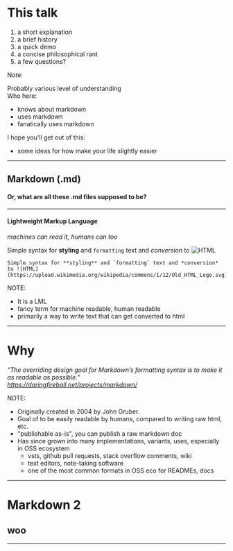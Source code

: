 # This talk

1. a short explanation
2. a brief history
3. a quick demo
4. a concise philosophical rant
5. a few questions?


Note:  

Probably various level of understanding  
Who here:
  - knows about markdown
  - uses markdown
  - fanatically uses markdown

I hope you'll get out of this:
  - some ideas for how make your life slightly easier

---

## Markdown (.md)

#### Or, what are all these .md files supposed to be?

---

#### Lightweight Markup Language
*machines can read it, humans can too*

Simple syntax for **styling** and `formatting` text and *conversion* to ![HTML](https://upload.wikimedia.org/wikipedia/commons/1/12/Old_HTML_Logo.svg)

```
Simple syntax for **styling** and `formatting` text and *conversion* to ![HTML](https://upload.wikimedia.org/wikipedia/commons/1/12/Old_HTML_Logo.svg)
```

NOTE:  

- It is a LML
- fancy term for machine readable, human readable
- primarily a way to write text that can get converted to html

---

# Why

*"The overriding design goal for Markdown’s formatting syntax is to make it as readable as possible."*  
*https://daringfireball.net/projects/markdown/*

NOTE:  
- Originally created in 2004 by John Gruber.
- Goal of to be easily readable by humans, compared to writing raw html, etc.
- "publishable as-is", you can publish a raw markdown doc
- Has since grown into many implementations, variants, uses, especially in OSS ecosystem
  - vsts, github pull requests, stack overflow comments, wiki
  - text editors, note-taking software
  - one of the most common formats in OSS eco for READMEs, docs

---

# Markdown 2

## woo

---